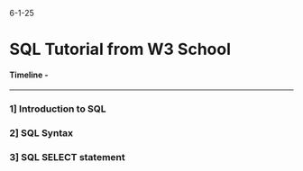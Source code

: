 6-1-25

# SQL Tutorial from W3 School

#### Timeline -
----

### 1] Introduction to SQL
### 2] SQL Syntax
### 3] SQL SELECT statement

